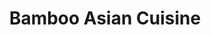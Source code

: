 ---
layout: place
title: Bamboo Asian Cuisine
permalink: /florida/ocoee/bamboo-asian-cuisine.html
stateAbbr: FL
stateName: Florida
cityName: Ocoee
seo:
  type: restaurant
  links: null
place_id: ChIJ9Uz_NqKC54gRvEzzg9EYP78
photos:
  - name: >-
      places/ChIJ9Uz_NqKC54gRvEzzg9EYP78/photos/AeeoHcLFMaevvXGmnjw9biQ4jqZjIM4AExl1A16S63GUMTuEDtNtB371prRVx5Cq7St3OS_1g25E3E7Q9B2jAM3kDgmFGhDOMobrVbiB6TQtAV4rQm57jc2ZiophTuOkiXNM9iQiLY-usSxhRsXxqd40StJFEo8wkz8lnn1lEusmWyLErFEzAaADkhG-sAK31DE_d4imEb6FdHnxuJ7d4ITMN34rcO6MijJNcAspGyHyAGVyzVLB1U5cezf1xuMM1xrV3Kfntn303P-XQZq388SbxBVtB9s3SH6TyPbfdcdTdpquOHcTRWP1SE91N-WBZ82wm-W4UFPgKOAtekp_0mARVU8OKZ1vqwizYpd3JjBqeSxOZ-FHdjzW4cZaDxfE_Y03LCdjuYpp6lz3w-CPyu6eHdfX6RLIuX_6CUJBpS3gCKL-iMze
    widthPx: 4800
    heightPx: 3200
    authorAttributions:
      - displayName: Bamboo Asian Cuisine
        uri: https://maps.google.com/maps/contrib/110391520645617372844
        photoUri: >-
          https://lh3.googleusercontent.com/a/ACg8ocIdC2RbpV3ZUYFF1mGiGPfKi6oSPG8LUouyKNZIuQwxM_vkiw=s100-p-k-no-mo
    flagContentUri: >-
      https://www.google.com/local/imagery/report/?cb_client=maps_api_places.places_api&image_key=!1e10!2sCIHM0ogKEICAgIDUuM7B1gE&hl=en-US
    googleMapsUri: >-
      https://www.google.com/maps/place//data=!3m4!1e2!3m2!1sCIHM0ogKEICAgIDUuM7B1gE!2e10!4m2!3m1!1s0x88e782a236ff4cf5:0xbf3f18d183f34cbc
  - name: >-
      places/ChIJ9Uz_NqKC54gRvEzzg9EYP78/photos/AeeoHcI0rS83lQb0iL8V4qbyWx9eHkCCyNzGHzLGgQJfKsdknKPLNT4aW99e01YsnyNTx-hr171GuLKMkCQVc5WKOojj_at74ezWIRBYg3NNUYyoNo541j0Qi5I7mflNEbfnzF0PBS1st8vEkbLUGtUrwIT2lIs8lDyXDv4b6j9XfthVnrZKR8y7fsYBWQ76B5UkhDyXXH2zogjfPfs-1akWWfqo_w10Dzs8TnJ9PyCBAU7SgNs6xv87zdT2GjV9YDNabMv-ClV6ao9FnpG75oN-FYRnR0ij9mK8rYWQvdwp8dqN061gNkosWCxy696UJbLsobb3pd9i5aYKI_69EheRmrDf2ud__Sv8P7lkFNrc-iEFDi5wp-Mia33hXEbYSwM6KeJyepjW7T_RIzHm0Roab5xUqH3Cw_MRj1JRVPJEWWE7e48
    widthPx: 3000
    heightPx: 4000
    authorAttributions:
      - displayName: Day J
        uri: https://maps.google.com/maps/contrib/104385466689853914473
        photoUri: >-
          https://lh3.googleusercontent.com/a-/ALV-UjXowqkCVVYsA95Yy8vB53-pan7s5PxhXTvjKn2fd50vS2U1I62YQQ=s100-p-k-no-mo
    flagContentUri: >-
      https://www.google.com/local/imagery/report/?cb_client=maps_api_places.places_api&image_key=!1e10!2sCIHM0ogKEICAgIC-r9bBoAE&hl=en-US
    googleMapsUri: >-
      https://www.google.com/maps/place//data=!3m4!1e2!3m2!1sCIHM0ogKEICAgIC-r9bBoAE!2e10!4m2!3m1!1s0x88e782a236ff4cf5:0xbf3f18d183f34cbc
  - name: >-
      places/ChIJ9Uz_NqKC54gRvEzzg9EYP78/photos/AeeoHcIaUcawB1tDPzMqJwGX5Euwols52GP8dznzE2_hKAE8LnVR-n5A219EsZYNp7US0KKIGpkpR2KaJslPPNL32l3keyVs0Rn5FuS3VyO-0rbOFSAkhM5OFBTTzwdEVlfcdV0192v5g7WDYbsCzBDx3VgDJRUJhVMohp6feAAUuMirZj5xKLPqRWPs0SJUbxYZ7lvZIJwdXoviGSpULmxg1MwOxrirR4O_zAQcxSg8tBmbBNWoTVK3Ah1YEXxBX4x3aG2Qu98itH964Gzb3US9J-8lRSmm8rfygCKwtL7511Oy3zXBd9XvVCYJxiwh7uiSWNMUKghs80sQykr9uIt_5wlw5OgY7sIVfZqmeEE6NjcRU73roxrF3rqaRGNC_Ue0a-f31oAwKbAb6o0Me_wrmZzZb3WpJ4jCl-z16kTENOkvbw
    widthPx: 4800
    heightPx: 3199
    authorAttributions:
      - displayName: Bamboo Asian Cuisine
        uri: https://maps.google.com/maps/contrib/110391520645617372844
        photoUri: >-
          https://lh3.googleusercontent.com/a/ACg8ocIdC2RbpV3ZUYFF1mGiGPfKi6oSPG8LUouyKNZIuQwxM_vkiw=s100-p-k-no-mo
    flagContentUri: >-
      https://www.google.com/local/imagery/report/?cb_client=maps_api_places.places_api&image_key=!1e10!2sCIHM0ogKEICAgIDUuMa2Aw&hl=en-US
    googleMapsUri: >-
      https://www.google.com/maps/place//data=!3m4!1e2!3m2!1sCIHM0ogKEICAgIDUuMa2Aw!2e10!4m2!3m1!1s0x88e782a236ff4cf5:0xbf3f18d183f34cbc
  - name: >-
      places/ChIJ9Uz_NqKC54gRvEzzg9EYP78/photos/AeeoHcJGcx15LCNq_7tX2mynV51onkuIp8kRX61pPO_rXQhOLHjD-HTLOajqNlDhbV0yNnOfjBGXf_zz4mtm-L9pyDq7E22el17lqqdBc48tvmekkrZ-tOZXCb5nmFlTvgmbArOSoExSdqaNdKvrNXAr_JjlYXB9lcYo8u2OS_3OdSgL7H5UYzgpoQ7ukOQ_Tc78QefRvg7mkLxc_o_2RsB6dPoVwc141QsBnHqQUwkP77rzwQqrrM5FlFM0akD_-NGvkpjLEtGnQIl0Mcew6SARAjyjQhNs2-5FOH1qqRY_OGzn7-0vRNUxnT8WRnI2_v5QYM7OficVEL-xfUCLugdrgkzdzokCAcS_-zcPhu9cCB4KmUTyI0Fb6nWicfY-JI9YEnAXCrMDOjJ6DsgX6yg7RY45bcXAz8wUIM64BaCpS_Ma-w
    widthPx: 4800
    heightPx: 3200
    authorAttributions:
      - displayName: Bamboo Asian Cuisine
        uri: https://maps.google.com/maps/contrib/110391520645617372844
        photoUri: >-
          https://lh3.googleusercontent.com/a/ACg8ocIdC2RbpV3ZUYFF1mGiGPfKi6oSPG8LUouyKNZIuQwxM_vkiw=s100-p-k-no-mo
    flagContentUri: >-
      https://www.google.com/local/imagery/report/?cb_client=maps_api_places.places_api&image_key=!1e10!2sCIHM0ogKEICAgIDUuI6MZw&hl=en-US
    googleMapsUri: >-
      https://www.google.com/maps/place//data=!3m4!1e2!3m2!1sCIHM0ogKEICAgIDUuI6MZw!2e10!4m2!3m1!1s0x88e782a236ff4cf5:0xbf3f18d183f34cbc
  - name: >-
      places/ChIJ9Uz_NqKC54gRvEzzg9EYP78/photos/AeeoHcJPdZ5QOXzCdnYU_4sAZaJ1CeQHvo6Qk9xIwOFDhBTx3akYTON2DhYgqZNF3u_gJjltk50PsDXKMQdpJR19lsxxiIy658Aiapsl__FFtEJ9oZ7QE7CvPkYuy0CBhtbeVJONIszjDW42w8e-wd-aCrMNNTSj5ESxl9K3m4BSd3wxm8G6-fQQmb30zk-oAc0bi-hD_KVh7nqX6e5qkZLYgZX5C57q-bylvic6T6T19soP3bLsLIYKuTJjQ8Y91I6FzNawqEi4lp6ziyM7NO8FuSez7AB3oXfb7Q37acr7qHr4ndzmcXa1nF1XaolcCeYwRIV6UsKuG8daxKL2xSJUlRfqFsaxHp-cisq2b9wzijbad_0Y_UJnCR3YcoZ7jbtDp200zp6BL4I7uGZzFC2UdPeoEkSJSPTeue66cHzjRkY
    widthPx: 4800
    heightPx: 3200
    authorAttributions:
      - displayName: Bamboo Asian Cuisine
        uri: https://maps.google.com/maps/contrib/110391520645617372844
        photoUri: >-
          https://lh3.googleusercontent.com/a/ACg8ocIdC2RbpV3ZUYFF1mGiGPfKi6oSPG8LUouyKNZIuQwxM_vkiw=s100-p-k-no-mo
    flagContentUri: >-
      https://www.google.com/local/imagery/report/?cb_client=maps_api_places.places_api&image_key=!1e10!2sCIHM0ogKEICAgIDGo4mhTw&hl=en-US
    googleMapsUri: >-
      https://www.google.com/maps/place//data=!3m4!1e2!3m2!1sCIHM0ogKEICAgIDGo4mhTw!2e10!4m2!3m1!1s0x88e782a236ff4cf5:0xbf3f18d183f34cbc
  - name: >-
      places/ChIJ9Uz_NqKC54gRvEzzg9EYP78/photos/AeeoHcL2j7J4i9GsjohM36rF4XTK4D-X8rfx1N0NhL6JDVRNclSDnTf-QUostEHilF_l9_7e89r-4qVwFvzCMsP_KjJe7rHmgjFIsqL7c0fgvbx03Rm7p9lPHcs1UGuLIyDbqyLtqL_hI7-wUYeOc6B5CWPTIuuZ_lE4ijf3fA2ipuCx3XPUuOl2gXbS8NL2P6UzDDXYxeulgMy4lpYdteKTa_a2fr8xV5UsJ26s8m040kUOyd30Ainipf0QBqBSXpSV2TDRkqvA05g_QEUNpOYVQj5KSKKxw4U9ETbyyYFXhKrFzcmHiDjWHkVRTGQ8u8ax_KitfpZzj73nXtK8R9b9Cx6u1eo-9etzyPTO4S7ukNk_Je8Nw34WPso2ixNSI985ikDuOCKQZYc-tUyj2fBRmatSUtp7jru17nyz5Q-_KL28OUKV
    widthPx: 1920
    heightPx: 1080
    authorAttributions:
      - displayName: carl Townsend
        uri: https://maps.google.com/maps/contrib/114082531783466654327
        photoUri: >-
          https://lh3.googleusercontent.com/a-/ALV-UjVUjTnO2Vsh8JuMDYH48v3re66ZdPEA03seO3JdkVvxt8Sd8g0=s100-p-k-no-mo
    flagContentUri: >-
      https://www.google.com/local/imagery/report/?cb_client=maps_api_places.places_api&image_key=!1e10!2sCIHM0ogKEICAgID0y-iNwQE&hl=en-US
    googleMapsUri: >-
      https://www.google.com/maps/place//data=!3m4!1e2!3m2!1sCIHM0ogKEICAgID0y-iNwQE!2e10!4m2!3m1!1s0x88e782a236ff4cf5:0xbf3f18d183f34cbc
  - name: >-
      places/ChIJ9Uz_NqKC54gRvEzzg9EYP78/photos/AeeoHcL7tbFU-UuFTdRcd67pDfhbbyiU3WuUrPtFpXR2MAFMzE2AL8KPw2oSu5wWPidTwIgrtVIbux-TUsYOkgA6Hrg5vLZLS8tS96-3TbqflP-c0dUmiHX8Tni5coT1mJrvOqS72ow6k-Mi6XxqloSE2dfYcBV2ABk9PhySfp9YPGRJMK2O5S6xKGomwZWH6UwXlHJtojKcMwxoCGXqo_1nY0toxms64NgxCWdwP4SfwPmjTFfbH5Ot_rrvxqwCpg9vCI5Vm9cDDB9kdSFAvmH108r5wROUtn3hNc57pV3fyo6BsbRCwxtM6IvwQC3WQ0Rasy7TGkdDh9MYZZ4ePAFDP606s1OjKXE-FHcO9xpVKiUOKYK-CSDJzwLNgse8arML_YiYVJ0GWeRaJQ5W_ftNKmSqRQhsHT16qWdk8AEFweDGCiBX
    widthPx: 4800
    heightPx: 3200
    authorAttributions:
      - displayName: Bamboo Asian Cuisine
        uri: https://maps.google.com/maps/contrib/110391520645617372844
        photoUri: >-
          https://lh3.googleusercontent.com/a/ACg8ocIdC2RbpV3ZUYFF1mGiGPfKi6oSPG8LUouyKNZIuQwxM_vkiw=s100-p-k-no-mo
    flagContentUri: >-
      https://www.google.com/local/imagery/report/?cb_client=maps_api_places.places_api&image_key=!1e10!2sCIHM0ogKEICAgIDUuI6QsgE&hl=en-US
    googleMapsUri: >-
      https://www.google.com/maps/place//data=!3m4!1e2!3m2!1sCIHM0ogKEICAgIDUuI6QsgE!2e10!4m2!3m1!1s0x88e782a236ff4cf5:0xbf3f18d183f34cbc
  - name: >-
      places/ChIJ9Uz_NqKC54gRvEzzg9EYP78/photos/AeeoHcIVOdphKMcZUB3glz453Jgstuo-r3mUZxN45zJIPBK_9Jfxjc2S3RHiXuni0zfG9m0FW_EyL-jjw7lF7zSNd9EzEetH5qIKHcoxsqt4i_y3bJPbshOCHDOKy8jte2_Uv4ig02UhigRe2ny9SUeV2oHyA2h8_QRAhOYTjscrk00_1K_LOL47B2j6UECj4-UTGldyeOK9VskmT5Oz41Kf5DxdmhL4XXaVCACu4rFtEwwhBFg87qeBvi8TIJVoJyNUY4gCJvwwKtqkLDywEQS7OYZTEuQ805ZBcYGyPZ65Vjng8TLTDSt_pq5BD2itHo2ixaEilEh4G3DmyeVwXz4fBDQ9Y4-i4gdhKbB5uaE-5tLfIirTR-aWTyhJbDUbwFjbDpptU2LfWnzGWLAw--3nlH0N8XgJ2oM4Hq99F23gfzdBobZv
    widthPx: 4800
    heightPx: 3200
    authorAttributions:
      - displayName: Bamboo Asian Cuisine
        uri: https://maps.google.com/maps/contrib/110391520645617372844
        photoUri: >-
          https://lh3.googleusercontent.com/a/ACg8ocIdC2RbpV3ZUYFF1mGiGPfKi6oSPG8LUouyKNZIuQwxM_vkiw=s100-p-k-no-mo
    flagContentUri: >-
      https://www.google.com/local/imagery/report/?cb_client=maps_api_places.places_api&image_key=!1e10!2sCIHM0ogKEICAgIDUuI64wQE&hl=en-US
    googleMapsUri: >-
      https://www.google.com/maps/place//data=!3m4!1e2!3m2!1sCIHM0ogKEICAgIDUuI64wQE!2e10!4m2!3m1!1s0x88e782a236ff4cf5:0xbf3f18d183f34cbc
  - name: >-
      places/ChIJ9Uz_NqKC54gRvEzzg9EYP78/photos/AeeoHcIdHN9FOYoE4bt3mxlaqGa3SyaP9qrEjdoPWMSx6HRn7_DlkFOMPZi9kppwe4HhX60XjXP9c3uNFwjy0IoQjD7xzELIikmE4MCXpcrHW1KeGzbEvAPOUK-WnxIcD9WJRvxstfUJ3nltz4T9uAy5mjywuAvk-lociDOUcsZBPpoWjdDjjpWcBfC9FId_hxHzY8yzpnqTuDZvFWHAauLZdvEDHksFpC_5OE6VIrpr1AQxBpPQ1Dw9akbpiPV3ZTEDAe1LN0o8j0IRYxPUldTWoHkbmoCa-wvsdvmaPEPe3leuhuz2eEShh4uW0-292ZfDb3XeNp795RzeiXM0SUMeFXsT7goBnAfjv3liR1ZvAlN7VXF-GtiYqh9fKLd3thSKfdPDrX4e0pGXVVTIJYDouOfiHcfTcbphpwEkg4SEnOg
    widthPx: 2946
    heightPx: 3285
    authorAttributions:
      - displayName: Day J
        uri: https://maps.google.com/maps/contrib/104385466689853914473
        photoUri: >-
          https://lh3.googleusercontent.com/a-/ALV-UjXowqkCVVYsA95Yy8vB53-pan7s5PxhXTvjKn2fd50vS2U1I62YQQ=s100-p-k-no-mo
    flagContentUri: >-
      https://www.google.com/local/imagery/report/?cb_client=maps_api_places.places_api&image_key=!1e10!2sCIHM0ogKEICAgID-ycCUMw&hl=en-US
    googleMapsUri: >-
      https://www.google.com/maps/place//data=!3m4!1e2!3m2!1sCIHM0ogKEICAgID-ycCUMw!2e10!4m2!3m1!1s0x88e782a236ff4cf5:0xbf3f18d183f34cbc
  - name: >-
      places/ChIJ9Uz_NqKC54gRvEzzg9EYP78/photos/AeeoHcLtjMrJ2vd947epda-t4NB-J9ETHNvZ4Hjw208uYwpL7CVpwqkc-6yosnnf5AOKDJvkMQh5MrBlxqQb5rO_eincafP1QZzZfbMxxoOWD1R8P1sRNExqZ3GnyA3evrM1SJYATA-ZChg4ypRiQdeLHF4_HV9k4PFl8UPAYiHu59mOWtacv2yvOnFmugAMLL1EewYAme20VROt_en_mE82gW2BY6_4tDciUbv5UK4sDcdVg-aHVND263rRODzrzKbaQ6L75f4O77VGSFXtcBV_UZ9mds5cmvcWLy_XvbTsC1X5UE1_e0-WpV7_4GiDneFBP_0Pu4ELi-jI4r15aGYk6krgnOop32rN989Tndiw5rtZLg34Ua9mXFE2zxXswiwup-jxPb2t0UjKJOmUUeDKQhBhi541E5dMaQUw5onllDA
    widthPx: 4624
    heightPx: 2604
    authorAttributions:
      - displayName: Blue Casper
        uri: https://maps.google.com/maps/contrib/105822635881824492567
        photoUri: >-
          https://lh3.googleusercontent.com/a-/ALV-UjUHfwcIOiYdty2gCe4Pmxdey6RRRQcQZzRODHw8uro6vLR9ptnq=s100-p-k-no-mo
    flagContentUri: >-
      https://www.google.com/local/imagery/report/?cb_client=maps_api_places.places_api&image_key=!1e10!2sCIHM0ogKEICAgIDRtJ7odw&hl=en-US
    googleMapsUri: >-
      https://www.google.com/maps/place//data=!3m4!1e2!3m2!1sCIHM0ogKEICAgIDRtJ7odw!2e10!4m2!3m1!1s0x88e782a236ff4cf5:0xbf3f18d183f34cbc
address: 1567 E Silver Star Rd, Ocoee, FL 34761, USA
street: 1567 E Silver Star Rd
city: Ocoee
state: FL
zip: '34761'
country: USA
neighborhood: null
latitude: '28.572339'
longitude: '-81.518721'
accessibility_options:
  wheelchairAccessibleParking: true
  wheelchairAccessibleEntrance: true
  wheelchairAccessibleRestroom: true
  wheelchairAccessibleSeating: true
business_status: OPERATIONAL
name: Bamboo Asian Cuisine
google_maps_links:
  directionsUri: >-
    https://www.google.com/maps/dir//''/data=!4m7!4m6!1m1!4e2!1m2!1m1!1s0x88e782a236ff4cf5:0xbf3f18d183f34cbc!3e0
  placeUri: https://maps.google.com/?cid=13780760672917998780
  writeAReviewUri: >-
    https://www.google.com/maps/place//data=!4m3!3m2!1s0x88e782a236ff4cf5:0xbf3f18d183f34cbc!12e1
  reviewsUri: >-
    https://www.google.com/maps/place//data=!4m4!3m3!1s0x88e782a236ff4cf5:0xbf3f18d183f34cbc!9m1!1b1
  photosUri: >-
    https://www.google.com/maps/place//data=!4m3!3m2!1s0x88e782a236ff4cf5:0xbf3f18d183f34cbc!10e5
primary_type: Asian Restaurant
opening_hours:
  regular: null
  current: null
secondary_opening_hours:
  regular:
    weekdayDescriptions: null
    type: null
  current:
    weekdayDescriptions: null
    type: null
phone: null
price_level: null
price_range: null
rating: null
rating_count: 0
website: null
description: >-
  Discover Bamboo Asian Cuisine in Ocoee, FL$$$Bamboo Asian Cuisine in Ocoee,
  FL, provides a welcoming retreat for savoring diverse Asian flavors in a
  relaxed setting. The spot emphasizes thoughtful accessibility, including easy
  parking, entrances, and seating that accommodate all visitors, making it a
  convenient choice for everyone. Its inviting ambiance is captured in vibrant
  photos, showcasing a space perfect for casual meals and exploration of
  regional tastes. This operational eatery stands out as a straightforward
  option for those seeking flavorful Asian dishes nearby, blending comfort with
  variety to enhance any outing.
generative_summary: >-
  Discover Bamboo Asian Cuisine in Ocoee, FL$$$Bamboo Asian Cuisine in Ocoee,
  FL, provides a welcoming retreat for savoring diverse Asian flavors in a
  relaxed setting. The spot emphasizes thoughtful accessibility, including easy
  parking, entrances, and seating that accommodate all visitors, making it a
  convenient choice for everyone. Its inviting ambiance is captured in vibrant
  photos, showcasing a space perfect for casual meals and exploration of
  regional tastes. This operational eatery stands out as a straightforward
  option for those seeking flavorful Asian dishes nearby, blending comfort with
  variety to enhance any outing.
generative_disclosure: Summarized by AI using the Grok-3-Mini model.
reviews: null
review_summary: >-
  Insights from Diners at Bamboo Asian Cuisine$$$While specific reviews aren't
  readily available, general feedback suggests that folks enjoy the approachable
  vibe and solid Asian offerings at this spot, often noting its ease of access
  as a big plus. Many appreciate the range of flavors that make it feel like a
  reliable go-to for everyday meals, with comments highlighting the welcoming
  atmosphere for casual visits. Diners tend to recommend it for its inclusive
  features, like wheelchair-friendly options, which add to the overall comfort.
  In a laid-back style, it's frequently seen as a solid pick for groups looking
  for tasty Asian cuisine close by, keeping things positive without overlooking
  the simple appeal.
review_disclosure: Summarized by AI using the Grok-3-Mini model.
parking_options: null
payment_options: null
allow_dogs: null
curbside_pickup: null
delivery: null
dine_in: null
good_for_children: null
good_for_groups: null
good_for_sports: null
live_music: null
menu_for_children: null
outdoor_seating: null
reservable: null
restroom: null
serves_beer: null
serves_breakfast: null
serves_brunch: null
serves_cocktails: null
serves_coffee: null
serves_dinner: null
serves_dessert: null
serves_lunch: null
serves_vegetarian_food: null
serves_wine: null
takeout: null
update_category: pro
places_description: null

---